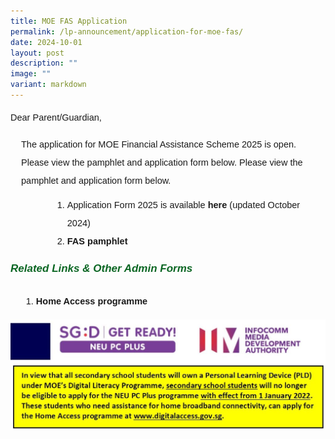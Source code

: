 ```yaml
---
title: MOE FAS Application
permalink: /lp-announcement/application-for-moe-fas/
date: 2024-10-01
layout: post
description: ""
image: ""
variant: markdown
---
```

<p style="font-size:14.5px; line-height:2;margin-top:0px;font-family:sans-serif;">Dear Parent/Guardian,</p>
<p style="font-size:14.5px; line-height:2;margin-top:0px;font-family:sans-serif;margin-left: 17px;">The application for MOE Financial Assistance Scheme 2025 is open. Please view the pamphlet and application form below. Please view the pamphlet and application form below.
</p>

<ol style="margin-top:-5px;margin-left: 50px;">
	<li style="font-size:14.5px; line-height:2;margin-left:17px;font-family:sans-serif;">Application Form 2025 is available&nbsp;<a href="https://drive.google.com/file/d/1kW88MO-lCBPxyYLb7SbSc4plBZhDFksL/view?usp=sharing" style="font-size:14.5px; line-height:1.5;font-family:sans-serif;font-weight:bold;text-decoration: none;">here</a> (updated October 2024)</li>
	<li style="font-size:14.5px; line-height:2;margin-left:17px;font-family:sans-serif;"><a href="https://drive.google.com/drive/folders/1c5-mdhOXDBrt-B_29f19Kx98U__FB03w?usp=sharing" style="font-size:14.5px; line-height:1.5;font-family:sans-serif;font-weight:bold;text-decoration: none;">FAS pamphlet</a></li>
</ol>

<h6 style="color:#0B6623;font-family:sans-serif;font-weight:bold;"><strong style="font-family:sans-serif;font-size:17px;color:#0B6623;">Related Links &amp; Other Admin Forms</strong></h6>
<ol style="margin-top:-5px;">
<li style="font-size:14.5px; line-height:2;margin-left:17px;font-family:sans-serif;"><a href="https://www.digitalaccess.gov.sg/" style="font-size:14.5px; line-height:1.5;font-family:sans-serif;font-weight:bold;text-decoration: none;">Home Access programme</a></li>
</ol>
<img src="/images/HomeAccessIMDA-1024x357.jpg">